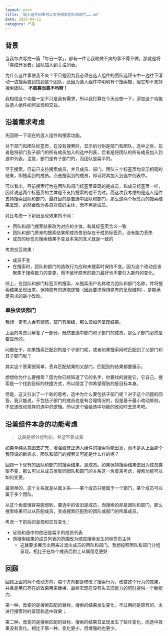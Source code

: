 ```yaml
---
layout: post
title: '选人组件如果可以支持搜索团队和部门…….md'
date: 2023-04-11
category: 产品
---
```


## 背景

当我每次写完一篇「每日一学」，都有一件让我略微不爽的事不得不做，那就是将「易成开发者」团队加入到关注列表。

为什么这件事使我不爽？不只是因为我必须在选人组件的团队选项卡中一边往下滚动一边搜索直到找到这个团队，还因为选人组件中明明有个搜索框，但它却不支持搜索团队。  **不患寡而患不均呀！**

我相信这个功能一定不只是我有需求，所以我打算在今天设想一下，添加这个功能后选人组件如何呈现和交互。



## 沿着需求考虑

先回顾一下现在的选人组件和搜索功能。

对于部门和团队标签页，在没有搜索时，显示的分别是部门和团队，选中之后，前者是将部门及子部门的所有成员加入的选中列表，后者是将团队的所有成员加入到选中列表。注意，部门是有子部门的，而团队是扁平的。

至于搜索，目前只支持搜索成员，并且成员、部门、团队三个标签页均显示相同的结果，即搜索到的成员。点击搜索到的成员，即可将其加入到选中列表中。



可以看出，目前搜索行为在团队和部门标签页呈现的是成员，和成员标签页一样，因此说这两个标签页的主体是不支持搜索的也不为过。而这次我考虑的是选人组件支持搜索团队和部门，最终目的是要选中团队和部门，那么这两个标签页的搜索结果呈现，必然会改为各自对应的主体，而不再是成员。

对比考虑一下新旧呈现效果的不同：

- 团队和部门搜索结果改为对应的主体，和其标签页含义一致
- 团队和部门原来的搜索结果即成员依旧存在于成员标签页，没有能力丢失
- 成员的标签页搜索结果不变且本来的含义就是一致的


考虑交互效果：

- 成员不变
- 在搜索时，团队和部门的选取行为应和未搜索时保持不变。因为这个改动应该聚焦于搜索能力的变更，而不破坏原有的能力最好也不要引入额外的变化。




综上，在团队和部门标签页的搜索，从搜索用户名称改为团队和部门名称，并将搜索结果呈现出来，保持原有的选取逻辑（因此要求保持原有的呈现结构），是能满足需求的最小改动。



### 单独谈谈部门

我想一定有人会有疑惑，部门有层级，那么该如何呈现结果。

上面的考虑只解答了一部分，既然要选中部门和子部门的成员，那么子部门必然是要显示的。



问题在于，如果搜索匹配到的是个子部门呢，或者如果搜索同时匹配到了父部门和其子部门呢？

其实这个答案很简单，丢弃匹配结果的父部门，匹配到的结果都要展示。



想想你为什么要搜索？因为你已经知道了它的名字，你要找的就是它，它自己。搜索是一个找到目标的快捷方式，所以隐含了你希望得到的是目标本身。



但是，这又引出了一个新的思考，选中为什么要包括子部门呢？对于这个问题的回答，我只能说，不包括子部门的成员也是有合理情况的，但是基于最小改动原则，不应该改动现存的选中的逻辑。所以这个留给选中功能的改动时去思考吧。



## 沿着组件本身的功能考虑

> 这段是额外想到的，希望不要成真

如果单纯从意图去扩充、增强或修正选人组件的搜索功能出发，而不是从上面那个我预设的新需求，团队和部门的搜索又可能是什么样的呢？

回顾一下现有的团队和部门的搜索结果，是成员。如果保持搜索结果依旧为成员类型不变，那么可以从成员类型同团队和部门的关系这一角度来考虑，搜索功能可以如何变更。

最简单的，这个关系就是从属关系——某个成员只能属于一个部门，某个成员可以属于多个团队。

从这个角度很容易能想到，要选中的依旧是成员，而搜索的却是团队和部门，那么搜索结果可以从匹配成员，变成搜索匹配到的团队或部门的所属成员。

考虑一下前后的呈现和交互变化：

- 呈现和选中的依旧是扁平的成员列表
- 而搜索结果的成员列表的范围改为顺应搜索发生的标签页主体
    - 这就要求展示出用来过滤出成员的团队和部门。我想按照团队和部门分组呈现，相比于在每个成员后附上从属信息更好




## 回顾

回顾上面的两个改动方向，每个方向都是修改了搜索行为，改变这个行为的效果，并且是用已存在的效果用来替换，最终实现在没有失去旧能力的同时提供一个新能力。

第一种，改变的是搜索匹配的目标，搜索的结果发生变化，不过用的是原有的、未进行搜索时的呈现和选中效果；

第二种，改变的是搜索匹配的目标，搜索的结果其呈现发生了些许变化，而选中效果没有变化。相比于第一种，变化更小，但增强的也更少。


